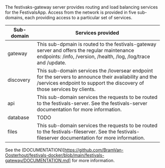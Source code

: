 The festivaks-gateway server provides routing and load balancing services for the FestivalsApp. Access from the network is provided in five sub-domains, each providing access to a particular set of services.  

| Sub-domain | Services provided |
| --- | --- |
| gateway | This sub-dpmain is routed to the festivals-gateway server and offers the regular maintenance endpoints: /info, /version, /health, /log, /log/trace and /update. |
| discovery | This sub-domain services the /loversear endpoint for the servers to announce their availability and the /services endpoint to support the discovery of those services by clients. |
| api | This sub-domain services the requests to be routed to the festivals-server. See the festivals-server documentation for more information. |
| database | TODO |
| files | This sub-domain services the requests to be routed to the festivals-fileserver. See the festivals-fileserver documentation for more information. |

See the (DOCUMENTATION)[https://github.com/BramVan-Oosterhout/festivals-docker/blob/main/festivals-gateway/DOCUMENTATION.md] for more information.
